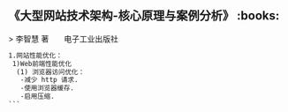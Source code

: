 <h2>《大型网站技术架构-核心原理与案例分析》 :books: </h2> 
> 李智慧 著       电子工业出版社

```html
1.网站性能优化：          
 1)Web前端性能优化        
  (1) 浏览器访问优化：
   -减少 http 请求.
   -使用浏览器缓存.   
   -启用压缩.
```   
